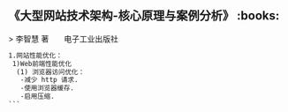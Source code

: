 <h2>《大型网站技术架构-核心原理与案例分析》 :books: </h2> 
> 李智慧 著       电子工业出版社

```html
1.网站性能优化：          
 1)Web前端性能优化        
  (1) 浏览器访问优化：
   -减少 http 请求.
   -使用浏览器缓存.   
   -启用压缩.
```   
